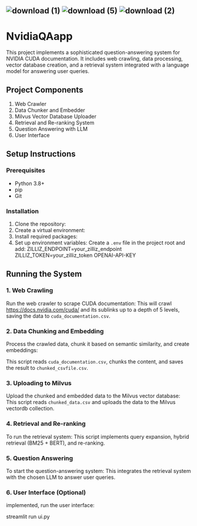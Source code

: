 ## ![download (1)](https://github.com/user-attachments/assets/f6c57ddc-2621-4d1f-b48e-9dd6666f85e5) ![download (5)](https://github.com/user-attachments/assets/636de63f-5fc6-47fc-9497-35ddfd0200ab)                                                                         ![download (2)](https://github.com/user-attachments/assets/9bd300ba-1258-4117-9282-3322dedd1b42)

# NvidiaQAapp
This project implements a sophisticated question-answering system for NVIDIA CUDA documentation. It includes web crawling, data processing, vector database creation, and a retrieval system integrated with a language model for answering user queries.
## Project Components
1. Web Crawler
2. Data Chunker and Embedder
3. Milvus Vector Database Uploader
4. Retrieval and Re-ranking System
5. Question Answering with LLM
6. User Interface

## Setup Instructions
### Prerequisites
- Python 3.8+
- pip
- Git
### Installation
1. Clone the repository:
2. Create a virtual environment:
3. Install required packages:
4. Set up environment variables:
Create a `.env` file in the project root and add:
ZILLIZ_ENDPOINT=your_zilliz_endpoint
ZILLIZ_TOKEN=your_zilliz_token
OPENAI-API-KEY
## Running the System

### 1. Web Crawling

Run the web crawler to scrape CUDA documentation:
This will crawl https://docs.nvidia.com/cuda/ and its sublinks up to a depth of 5 levels, saving the data to `cuda_documentation.csv`.

### 2. Data Chunking and Embedding

Process the crawled data, chunk it based on semantic similarity, and create embeddings:

This script reads `cuda_documentation.csv`, chunks the content, and saves the result to `chunked_csvfile.csv`.

### 3. Uploading to Milvus

Upload the chunked and embedded data to the Milvus vector database:
This script reads `chunked_data.csv` and uploads the data to the Milvus vectordb collection.

### 4. Retrieval and Re-ranking

To run the retrieval system:
This script implements query expansion, hybrid retrieval (BM25 + BERT), and re-ranking.

### 5. Question Answering

To start the question-answering system:
This integrates the retrieval system with the chosen LLM to answer user queries.

### 6. User Interface (Optional)

implemented, run the user interface:

streamlit run ui.py


